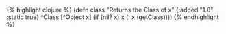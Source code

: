 {% highlight clojure %}
(defn class
  "Returns the Class of x"
  {:added "1.0"
   :static true}
  ^Class [^Object x] (if (nil? x) x (. x (getClass))))
{% endhighlight %}
